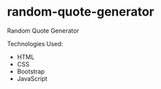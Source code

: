 # random-quote-generator
Random Quote Generator

Technologies Used:
* HTML
* CSS
* Bootstrap
* JavaScript
